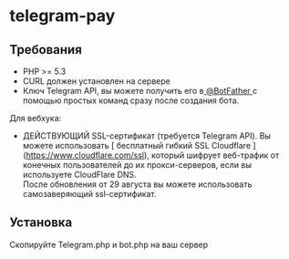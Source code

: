 # telegram-pay

Требования
---------

* PHP >= 5.3
* CURL должен установлен на сервере
* Ключ Telegram API, вы можете получить его в[ @BotFather ](https://core.telegram.org/bots#botfather) с помощью простых команд сразу после создания бота.

Для вебхука:
* ДЕЙСТВУЮЩИЙ SSL-сертификат (требуется Telegram API). Вы можете использовать [ бесплатный гибкий SSL Cloudflare ] (https://www.cloudflare.com/ssl), который шифрует веб-трафик от конечных пользователей до их прокси-серверов, если вы используете CloudFlare DNS.    
После обновления от 29 августа вы можете использовать самозаверяющий ssl-сертификат.

Установка
---------

Скопируйте Telegram.php и bot.php на ваш сервер
